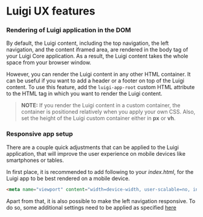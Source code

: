 
# Luigi UX features

### Rendering of Luigi application in the DOM

By default, the Luigi content, including the top navigation, the left navigation, and the content iframed area, are rendered in the body tag of your Luigi Core application. As a result, the Luigi content takes the whole space from your browser window.

However, you can render the Luigi content in any other HTML container. It can be useful if you want to add a header or a footer on top of the Luigi content. To use this feature, add the `luigi-app-root` custom HTML attribute to the HTML tag in which you want to render the Luigi content.

>**NOTE:** If you render the Luigi content in a custom container, the container is positioned relatively when you apply your own CSS. Also, set the height of the Luigi custom container either in **px** or **vh**.


### Responsive app setup

There are a couple quick adjustments that can be applied to the Luigi application, that will improve the user experience on mobile devices like smartphones or tables.

In first place, it is recommended to add following to your _index.html_, for the Luigi app to be best rendered on a mobile device.

```html
<meta name="viewport" content="width=device-width, user-scalable=no, initial-scale=1, maximum-scale=1, minimum-scale=1">
```

Apart from that, it is also possible to make the left navigation responsive. To do so, some additional settings need to be applied as specified [here](./general-settings.md)
